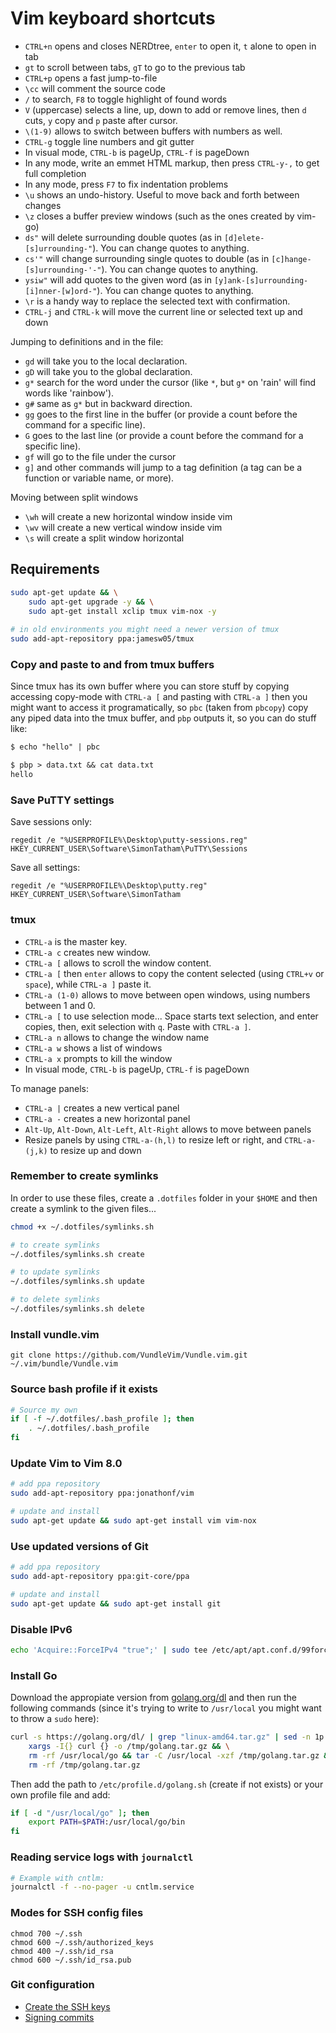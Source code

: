 # Vim keyboard shortcuts

* `CTRL+n` opens and closes NERDtree, `enter` to open it, `t` alone to open in tab
* `gt` to scroll between tabs, `gT` to go to the previous tab
* `CTRL+p` opens a fast jump-to-file
* `\cc` will comment the source code
* `/` to search, `F8` to toggle highlight of found words
* `V` (uppercase) selects a line, up, down to add or remove lines, then `d` cuts, `y` copy and `p` paste after cursor.
* `\(1-9)` allows to switch between buffers with numbers as well.
* `CTRL-g` toggle line numbers and git gutter
* In visual mode, `CTRL-b` is pageUp, `CTRL-f` is pageDown
* In any mode, write an emmet HTML markup, then press `CTRL-y-,` to get full completion
* In any mode, press `F7` to fix indentation problems
* `\u` shows an undo-history. Useful to move back and forth between changes
* `\z` closes a buffer preview windows (such as the ones created by vim-go)
* `ds"` will delete surrounding double quotes (as in `[d]elete-[s]urrounding-"`). You can change quotes to anything.
* `cs'"` will change surrounding single quotes to double (as in `[c]hange-[s]urrounding-'-"`). You can change quotes to anything.
* `ysiw"` will add quotes to the given word (as in `[y]ank-[s]urrounding-[i]nner-[w]ord-"`). You can change quotes to anything.
* `\r` is a handy way to replace the selected text with confirmation.
* `CTRL-j` and `CTRL-k` will move the current line or selected text up and down

Jumping to definitions and in the file:
* `gd` will take you to the local declaration.
* `gD` will take you to the global declaration.
* `g*` search for the word under the cursor (like `*`, but `g*` on 'rain' will find words like 'rainbow').
* `g#` same as `g*` but in backward direction.
* `gg` goes to the first line in the buffer (or provide a count before the command for a specific line).
* `G` goes to the last line (or provide a count before the command for a specific line).
* `gf` will go to the file under the cursor
* `g]` and other commands will jump to a tag definition (a tag can be a function or variable name, or more).

Moving between split windows
* `\wh` will create a new horizontal window inside vim
* `\wv` will create a new vertical window inside vim
* `\s` will create a split window horizontal
## Requirements

```bash
sudo apt-get update && \
    sudo apt-get upgrade -y && \
    sudo apt-get install xclip tmux vim-nox -y
    
# in old environments you might need a newer version of tmux
sudo add-apt-repository ppa:jamesw05/tmux
```

### Copy and paste to and from tmux buffers

Since tmux has its own buffer where you can store stuff by copying accessing copy-mode with `CTRL-a [` and pasting with `CTRL-a ]` then
you might want to access it programatically, so `pbc` (taken from `pbcopy`) copy any piped data into the tmux buffer, and `pbp` outputs
it, so you can do stuff like:

```txt
$ echo "hello" | pbc

$ pbp > data.txt && cat data.txt
hello
```

### Save PuTTY settings

Save sessions only:
```
regedit /e "%USERPROFILE%\Desktop\putty-sessions.reg" HKEY_CURRENT_USER\Software\SimonTatham\PuTTY\Sessions
```

Save all settings:
```
regedit /e "%USERPROFILE%\Desktop\putty.reg" HKEY_CURRENT_USER\Software\SimonTatham
```

### tmux

* `CTRL-a` is the master key.
* `CTRL-a c` creates new window.
* `CTRL-a [` allows to scroll the window content.
* `CTRL-a [` then `enter` allows to copy the content selected (using `CTRL+v` or `space`), while `CTRL-a ]` paste it.
* `CTRL-a (1-0)` allows to move between open windows, using numbers between 1 and 0.
* `CTRL-a [` to use selection mode... Space starts text selection, and enter copies, then, exit selection with `q`. Paste with `CTRL-a ]`.
* `CTRL-a n` allows to change the window name
* `CTRL-a w` shows a list of windows
* `CTRL-a x` prompts to kill the window
* In visual mode, `CTRL-b` is pageUp, `CTRL-f` is pageDown

To manage panels:

* `CTRL-a |` creates a new vertical panel
* `CTRL-a -` creates a new horizontal panel
* `Alt-Up`, `Alt-Down`, `Alt-Left`, `Alt-Right` allows to move between panels
* Resize panels by using `CTRL-a-(h,l)` to resize left or right, and `CTRL-a-(j,k)` to resize up and down

### Remember to create symlinks

In order to use these files, create a `.dotfiles` folder in your `$HOME` and then create a symlink to the given files...

```bash
chmod +x ~/.dotfiles/symlinks.sh

# to create symlinks
~/.dotfiles/symlinks.sh create

# to update symlinks
~/.dotfiles/symlinks.sh update

# to delete symlinks
~/.dotfiles/symlinks.sh delete
```

### Install vundle.vim

```
git clone https://github.com/VundleVim/Vundle.vim.git ~/.vim/bundle/Vundle.vim
```

### Source bash profile if it exists

```bash
# Source my own
if [ -f ~/.dotfiles/.bash_profile ]; then
    . ~/.dotfiles/.bash_profile
fi
```

### Update Vim to Vim 8.0

```bash
# add ppa repository
sudo add-apt-repository ppa:jonathonf/vim

# update and install
sudo apt-get update && sudo apt-get install vim vim-nox
```

### Use updated versions of Git

```bash
# add ppa repository
sudo add-apt-repository ppa:git-core/ppa

# update and install
sudo apt-get update && sudo apt-get install git
```

### Disable IPv6

```bash
echo 'Acquire::ForceIPv4 "true";' | sudo tee /etc/apt/apt.conf.d/99force-ipv4
```

### Install Go

Download the appropiate version from [golang.org/dl](https://golang.org/dl/) and then run the following commands (since it's trying to write to `/usr/local` you might want to throw a `sudo` here):

```bash
curl -s https://golang.org/dl/ | grep "linux-amd64.tar.gz" | sed -n 1p | sed -E 's/.*"([^"]+)".*/\1/' | \
    xargs -I{} curl {} -o /tmp/golang.tar.gz && \
    rm -rf /usr/local/go && tar -C /usr/local -xzf /tmp/golang.tar.gz && \
    rm -rf /tmp/golang.tar.gz
```

Then add the path to `/etc/profile.d/golang.sh` (create if not exists) or your own profile file and add:

```bash
if [ -d "/usr/local/go" ]; then
    export PATH=$PATH:/usr/local/go/bin
fi
```

### Reading service logs with `journalctl`

```bash
# Example with cntlm:
journalctl -f --no-pager -u cntlm.service
```

### Modes for SSH config files

```
chmod 700 ~/.ssh
chmod 600 ~/.ssh/authorized_keys
chmod 400 ~/.ssh/id_rsa
chmod 600 ~/.ssh/id_rsa.pub
```

### Git configuration

   * [Create the SSH keys](https://help.github.com/articles/generating-a-new-ssh-key-and-adding-it-to-the-ssh-agent/)
   * [Signing commits](https://help.github.com/articles/generating-a-new-gpg-key/)

